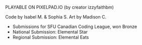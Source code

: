 PLAYABLE ON PIXELPAD.IO (by creator izzyfaithbm)

Code by Isabel M. & Sophia S.
Art by Madison C.

- Submissions for SFU Canadian Coding League, won Bronze
- National Submission: Elemental Star
- Regional Submission: Elemental Eats
